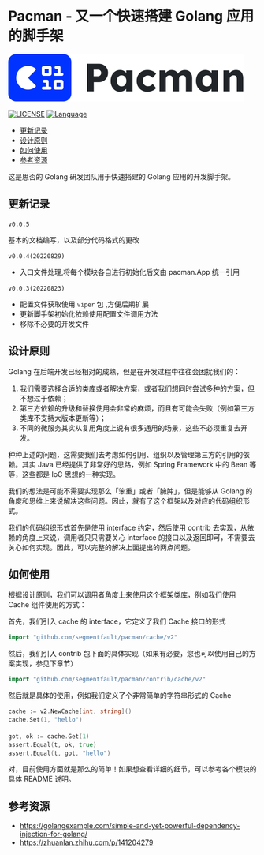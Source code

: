 # Pacman - 又一个快速搭建 Golang 应用的脚手架

![logo](./docs/pacman-logo.svg)

[![LICENSE](https://img.shields.io/badge/License-MIT-green)](https://github.com/segmentfault/pacmam/blob/master/LICENSE)
[![Language](https://img.shields.io/badge/Language-Go-blue.svg)](https://golang.org/)

<!-- TOC depthfrom:2 orderedlist:false -->

- [更新记录](#%E6%9B%B4%E6%96%B0%E8%AE%B0%E5%BD%95)
- [设计原则](#%E8%AE%BE%E8%AE%A1%E5%8E%9F%E5%88%99)
- [如何使用](#%E5%A6%82%E4%BD%95%E4%BD%BF%E7%94%A8)
- [参考资源](#%E5%8F%82%E8%80%83%E8%B5%84%E6%BA%90)

<!-- /TOC -->

这是思否的 Golang 研发团队用于快速搭建的 Golang 应用的开发脚手架。

## 更新记录

`v0.0.5`

基本的文档编写，以及部分代码格式的更改

`v0.0.4(20220829)`

- 入口文件处理,将每个模块各自进行初始化后交由 pacman.App 统一引用

`v0.0.3(20220823)`

- 配置文件获取使用 `viper` 包 ,方便后期扩展
- 更新脚手架初始化依赖使用配置文件调用方法
- 移除不必要的开发文件

## 设计原则

Golang 在后端开发已经相对的成熟，但是在开发过程中往往会困扰我们的：

1. 我们需要选择合适的类库或者解决方案，或者我们想同时尝试多种的方案，但不想过于依赖；
2. 第三方依赖的升级和替换使用会非常的麻烦，而且有可能会失败（例如第三方类库不支持大版本更新等）；
3. 不同的微服务其实从复用角度上说有很多通用的场景，这些不必须重复去开发。

种种上述的问题，这需要我们去考虑如何引用、组织以及管理第三方的引用的依赖。其实 Java 已经提供了非常好的思路，例如 Spring Framework 中的 Bean 等等，这些都是 IoC 思想的一种实现。

我们的想法是可能不需要实现那么「笨重」或者「臃肿」，但是能够从 Golang 的角度和思维上来说解决这些问题。因此，就有了这个框架以及对应的代码组织形式。

我们的代码组织形式首先是使用 interface 约定，然后使用 contrib 去实现，从依赖的角度上来说，调用者只只需要关心 interface 的接口以及返回即可，不需要去关心如何实现。因此，可以完整的解决上面提出的两点问题。

## 如何使用

根据设计原则，我们可以调用者角度上来使用这个框架类库，例如我们使用 Cache 组件使用的方式：

首先，我们引入 cache 的 interface，它定义了我们 Cache 接口的形式

```go
import "github.com/segmentfault/pacman/cache/v2"
```

然后，我们引入 contrib 包下面的具体实现（如果有必要，您也可以使用自己的方案实现，参见下章节）

```go
import "github.com/segmentfault/pacman/contrib/cache/v2"
```

然后就是具体的使用，例如我们定义了个非常简单的字符串形式的 Cache

```go
cache := v2.NewCache[int, string]()
cache.Set(1, "hello")

got, ok := cache.Get(1)
assert.Equal(t, ok, true)
assert.Equal(t, got, "hello")
```

对，目前使用方面就是那么的简单！如果想查看详细的细节，可以参考各个模块的具体 README 说明。

## 参考资源

- <https://golangexample.com/simple-and-yet-powerful-dependency-injection-for-golang/>
- <https://zhuanlan.zhihu.com/p/141204279>
